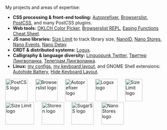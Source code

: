 My projects and areas of expertise:

* **CSS processing & front-end tooling:** [Autoprefixer](https://github.com/postcss/autoprefixer), [Browserslist](https://github.com/browserslist/browserslist),
  [PostCSS](https://github.com/postcss/postcss), and many PostCSS plugins.
* **Web tools:** [OKLCH Color Picker](https://oklch.evilmartians.io/), [Browserslist REPL](https://browsersl.ist/), [Easing Functions Cheat Sheet](https://easings.net/).
* **JS nano libraries:** [Size Limit](https://github.com/ai/size-limit/) to track library size, [NanoID](https://github.com/ai/nanoid),
  [Nano Stores](https://github.com/ai/nanostores), [Nano Events](https://github.com/ai/nanoevents), [Nano Delay](https://github.com/ai/nanodelay).
* **CRDT & distributed systems:** [Logux](https://logux.org/).
* **Calligraphy & language diversity:** [Linguopunk Twitter](https://twitter.com/linguopunk), [Твиттер Лингвопанка](https://twitter.com/linguopunk_ru),
  [Телеграм Лингвопанка](https://t.me/linguopunk).
* **Linux:** [my configs](https://github.com/ai/environment), [my keyboard layout](https://github.com/ai/universal-layout), and
  GNOME Shell extensions: [Autohide Battery](https://github.com/ai/autohide-battery), [Hide Keyboard Layout](https://github.com/ai/hide-keyboard-layout).

<a href="https://github.com/postcss/postcss"><img src="https://postcss.org/logo.svg" width="70" height="70" alt="PostCSS logo" /></a>&nbsp;&nbsp;&nbsp;&nbsp;&nbsp;
<a href="https://github.com/browserslist/browserslist"><img src="https://browserslist.github.io/browserslist/logo.svg" width="70" height="70" alt="Browserslist logo" /></a>&nbsp;&nbsp;&nbsp;&nbsp;&nbsp;
<a href="https://github.com/postcss/autoprefixer"><img src="http://postcss.github.io/autoprefixer/logo.svg" width="70" height="70" alt="Autoprefixer logo" /></a>&nbsp;&nbsp;&nbsp;&nbsp;&nbsp;
<a href="https://github.com/logux/logux"><img src="https://logux.org/branding/logo.svg" width="70" height="70" alt="Logux logo" /></a>&nbsp;&nbsp;&nbsp;&nbsp;&nbsp;
<a href="https://github.com/ai/size-limit"><img src="https://ai.github.io/size-limit/logo.svg" width="54" height="70" alt="Size Limit logo" /></a>&nbsp;&nbsp;&nbsp;&nbsp;&nbsp;
<a href="https://github.com/ai/nanoid"><img src="https://ai.github.io/nanoid/logo.svg" width="90" height="70" alt="Size Limit logo" /></a>&nbsp;&nbsp;&nbsp;&nbsp;&nbsp;
<a href="https://github.com/storeon/storeon"><img src="https://storeon.github.io/storeon/logo.svg" width="70" height="70" alt="Storeon logo" /></a>&nbsp;&nbsp;&nbsp;&nbsp;&nbsp;
<a href="https://github.com/postcss/sugarss"><img src="http://postcss.github.io/sugarss/logo.svg" width="70" height="70" alt="SugarSS logo" /></a>&nbsp;&nbsp;&nbsp;&nbsp;&nbsp;
<a href="https://github.com/nanostores/nanostores"><img src="https://nanostores.github.io/nanostores/logo.svg" width="70" height="70" title="Nano Stores logo"></a>
